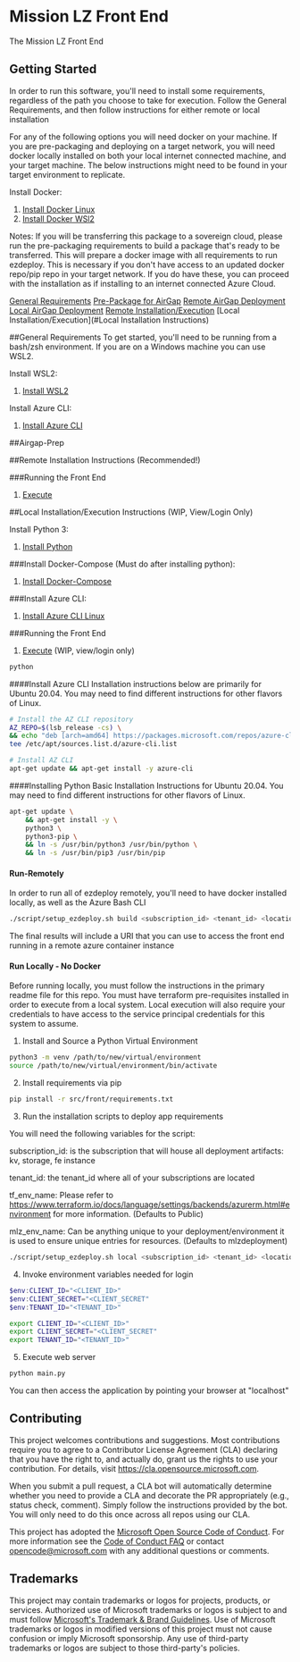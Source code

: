 # Mission LZ Front End

The Mission LZ Front End 
## Getting Started
In order to run this software, you'll need to install some requirements, regardless of the path you choose to take for execution.  Follow the General Requirements,  and then follow instructions for either remote or local installation

For any of the following options you will need docker on your machine. If you are pre-packaging and deploying on a target network, you will need docker locally installed on both your local internet connected machine, and your target machine.  The below instructions might need to be found in your target environment to replicate. 

Install Docker:
1. [Install Docker Linux](https://docs.docker.com/engine/install/ubuntu)
2. [Install Docker WSl2](https://docs.microsoft.com/en-us/windows/wsl/tutorials/wsl-containers)

Notes:
If you will be transferring this package to a sovereign cloud, please run the pre-packaging requirements to build a package that's ready to be transferred.  This will prepare a docker image with all requirements to run ezdeploy.  This is necessary if you don't have access to an updated docker repo/pip repo in your target network.  If you do have these, you can proceed with the installation as if installing to an internet connected Azure Cloud.

[General Requirements](#General-Requirements)
[Pre-Package for AirGap](#Airgap-Prep)
[Remote AirGap Deployment](#Airgap-Remote)
[Local AirGap Deployment](#Airgap-Local)
[Remote Installation/Execution](#Remote-Installation-Instructions)
[Local Installation/Execution](#Local Installation Instructions)

##General Requirements
To get started, you'll need to be running from a bash/zsh environment.  If you are on a Windows machine you can use WSL2.

Install WSL2:
1. [Install WSL2](https://docs.microsoft.com/en-us/windows/wsl/install-win10)

Install Azure CLI:
1. [Install Azure CLI](#Install-Azure-CLI)


##Airgap-Prep


##Remote Installation Instructions (Recommended!)


###Running the Front End

1. [Execute](#Run-Remotely)

##Local Installation/Execution Instructions (WIP, View/Login Only)

Install Python 3:

1. [Install Python](#Installing-Python)



###Install Docker-Compose (Must do after installing python):

1. [Install Docker-Compose](#Install-Docker-Compose)

###Install Azure CLI:

1. [Install Azure CLI Linux](#Installing-Azure)


###Running the Front End

1. [Execute](#Run-Locally) (WIP, view/login only)

```bash
python
```


####Install Azure CLI
Installation instructions below are primarily for Ubuntu 20.04.  You may need to find different instructions for other flavors of Linux.

```bash
# Install the AZ CLI repository
AZ_REPO=$(lsb_release -cs) \
&& echo "deb [arch=amd64] https://packages.microsoft.com/repos/azure-cli/ $AZ_REPO main" | \
tee /etc/apt/sources.list.d/azure-cli.list

# Install AZ CLI
apt-get update && apt-get install -y azure-cli
```


####Installing Python
Basic Installation Instructions for Ubuntu 20.04.   You may need to find different instructions for other flavors of Linux.

```bash
apt-get update \
    && apt-get install -y \
    python3 \
    python3-pip \
    && ln -s /usr/bin/python3 /usr/bin/python \
    && ln -s /usr/bin/pip3 /usr/bin/pip
```

#### Run-Remotely
In order to run all of ezdeploy remotely, you'll need to have docker installed locally, as well as the Azure Bash CLI

```bash
./script/setup_ezdeploy.sh build <subscription_id> <tenant_id> <location> <tf_env_name> <mlz_env_name>
```

The final results will include a URI that you can use to access the front end running in a remote azure container instance

#### Run Locally - No Docker

Before running locally, you must follow the instructions in the primary readme file for this repo.  You must have terraform pre-requisites installed in order to execute from a local system. Local execution will also require your credentials to have access to the service principal credentials for this system to assume. 

1. Install and Source a Python Virtual Environment

```bash
python3 -m venv /path/to/new/virtual/environment
source /path/to/new/virtual/environment/bin/activate
```

2. Install requirements via pip
```bash
pip install -r src/front/requirements.txt
```

3. Run the installation scripts to deploy app requirements

You will need the following variables for the script: 

subscription_id: is the subscription that will house all deployment artifacts: kv, storage, fe instance

tenant_id:  the tenant_id where all of your subscriptions are located

tf_env_name: Please refer to https://www.terraform.io/docs/language/settings/backends/azurerm.html#environment for more information.   (Defaults to Public)

mlz_env_name: Can be anything unique to your deployment/environment it is used to ensure unique entries for resources.  (Defaults to mlzdeployment)

```bash
./script/setup_ezdeploy.sh local <subscription_id> <tenant_id> <location> <tf_env_name> <mlz_env_name>
```

4. Invoke environment variables needed for login

```powershell
$env:CLIENT_ID="<CLIENT_ID>"
$env:CLIENT_SECRET="<CLIENT_SECRET"
$env:TENANT_ID="<TENANT_ID>"
```

```bash
export CLIENT_ID="<CLIENT_ID>"
export CLIENT_SECRET="<CLIENT_SECRET"
export TENANT_ID="<TENANT_ID>"
```

5. Execute web server
```bash
python main.py
```

You can then access the application by pointing your browser at "localhost"

## Contributing

This project welcomes contributions and suggestions.  Most contributions require you to agree to a
Contributor License Agreement (CLA) declaring that you have the right to, and actually do, grant us
the rights to use your contribution. For details, visit https://cla.opensource.microsoft.com.

When you submit a pull request, a CLA bot will automatically determine whether you need to provide
a CLA and decorate the PR appropriately (e.g., status check, comment). Simply follow the instructions
provided by the bot. You will only need to do this once across all repos using our CLA.

This project has adopted the [Microsoft Open Source Code of Conduct](https://opensource.microsoft.com/codeofconduct/).
For more information see the [Code of Conduct FAQ](https://opensource.microsoft.com/codeofconduct/faq/) or
contact [opencode@microsoft.com](mailto:opencode@microsoft.com) with any additional questions or comments.

## Trademarks

This project may contain trademarks or logos for projects, products, or services. Authorized use of Microsoft 
trademarks or logos is subject to and must follow 
[Microsoft's Trademark & Brand Guidelines](https://www.microsoft.com/en-us/legal/intellectualproperty/trademarks/usage/general).
Use of Microsoft trademarks or logos in modified versions of this project must not cause confusion or imply Microsoft sponsorship.
Any use of third-party trademarks or logos are subject to those third-party's policies.